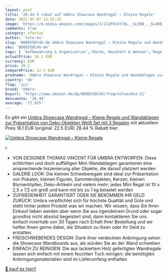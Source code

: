 ```yaml
---
layout: post
title: '28.44 % rabat auf Umbra Showcase Wandregal – Kleine Regale'
date: 2021-07-07 12:55:25
image: 'https://m.media-amazon.com/images/I/212FhC4tT6L._SL500_._SL400_.jpg'
comments: true
category: ofertas
author: 'tole.es'
slug: 'B00EV5DC4G-de Umbra Showcase Wandregal – Kleine Regale und Wandablagen...'
sku: 'B00EV5DC4G-de'
tags: [ 'Aufbewahrung & Organisation','Küche, Haushalt & Wohnen','Regale & Ablagen','Schweberegale','umbra', ]
actualPrice: 16.1 EUR
currency: EUR
price: 16.1
comparePrice: 22.5 EUR
prodname: 'Umbra Showcase Wandregal – Kleine Regale und Wandablagen zur Präsentation von Deko-Objekten  Weiß  Set mit 3 Regalen'
country: 'de'
flag: '🇩🇪'
brand: 'Umbra'
buyurl: 'https://www.amazon.de/dp/B00EV5DC4G/?tag=tolees0ca-21'
descuento: '28.44'
average: '17.955'
---
```


Es gibt ein [Umbra Showcase Wandregal – Kleine Regale und Wandablagen zur Präsentation von Deko-Objekten  Weiß  Set mit 3 Regalen](https://www.amazon.de/dp/B00EV5DC4G/?tag=tolees0ca-21) mit aktuellem Preis 16.1 EUR (original: 22.5 EUR) 28.44 % Rabatt hier:

[![Umbra Showcase Wandregal – Kleine Regale](https://m.media-amazon.com/images/I/212FhC4tT6L._SL500_._SL400_.jpg)](https://www.amazon.de/dp/B00EV5DC4G/?tag=tolees0ca-21)

ℹ️:

- VON DESIGNER THOMAS VINCENT FÜR UMBRA ENTWORFEN: Diese schlichten und doch auffälligen Mini-Wandablagen garantieren eine ansprechende Inszenierung aller Objekte, die darauf platziert werden
- GALERIE LOOK: Die kleinen Schweberegale sind ideal zur Präsentation von Pokalen, kleinen Figuren, Sammlerobjekten, Kerzen, kleinen Blumentöpfen, Deko-Artikeln und vielem mehr; jedes Mini Regal ist 10 x 2,5 x 7,5 cm groß und kann mit bis zu 1 kg belastet werden
- ZUFRIEDENHEIT GARANTIERT ODER SIE BEKOMMEN IHR GELD ZURÜCK: Umbra verpflichtet sich für höchste Qualität und Güte und steht hinter jedem Produkt was wir machen. Wir wissen, dass Sie Ihren Einkauf lieben werden aber wenn Sie aus irgendeinem Grund oder sogar grundlos nicht absolut begeistert sind, dann kontaktieren Sie uns einfach innerhalb von 30 Tagen nach Erhalt Ihrer Bestellung und wir helfen Ihnen gerne dabei, die Situation zu lösen oder Ihr Geld zu erstatten.
- FREISCHWEBENDES DESIGN: Dank ihrer verdeckten Anbringung sehen die Showcase Wandboards aus, als würden Sie an der Wand schweben
- EINFACH ZU REINIGEN: Die aus lackiertem Holz gefertigten Wandregale lassen sich einfach mit einem feuchten Tuch reinigen; die benötigten Anbringungsmaterialien sind im Lieferumfang enthalten

[🛒 kauf es hier!!](https://www.amazon.de/dp/B00EV5DC4G/?tag=tolees0ca-21)
